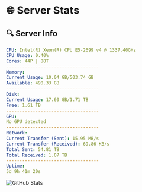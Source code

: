 # 🌐 Server Stats
## 🔍 Server Info
```yaml
CPU: Intel(R) Xeon(R) CPU E5-2699 v4 @ 1337.40GHz
CPU Usage: 0.40%
Cores: 44P | 88T
-----------------------------------
Memory:
Current Usage: 10.04 GB/503.74 GB
Available: 490.33 GB
-----------------------------------
Disk:
Current Usage: 17.60 GB/1.71 TB
Free: 1.61 TB
-----------------------------------
GPU:
No GPU detected
-----------------------------------
Network:
Current Transfer (Sent): 15.95 MB/s
Current Transfer (Received): 69.86 KB/s
Total Sent: 54.81 TB
Total Received: 1.07 TB
-----------------------------------
Uptime:
5d 9h 41m 20s
```
![GitHub Stats](https://img.shields.io/badge/Updated-2025-02-13_08:24:38-blue)